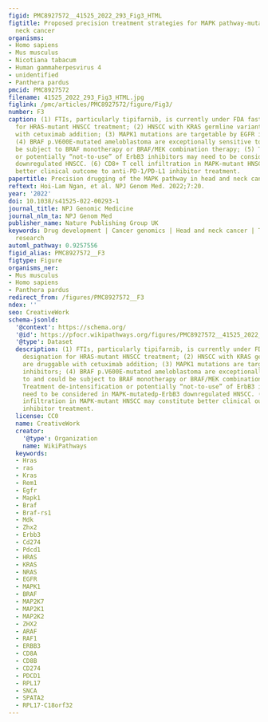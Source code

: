 ```yaml
---
figid: PMC8927572__41525_2022_293_Fig3_HTML
figtitle: Proposed precision treatment strategies for MAPK pathway-mutated head and
  neck cancer
organisms:
- Homo sapiens
- Mus musculus
- Nicotiana tabacum
- Human gammaherpesvirus 4
- unidentified
- Panthera pardus
pmcid: PMC8927572
filename: 41525_2022_293_Fig3_HTML.jpg
figlink: /pmc/articles/PMC8927572/figure/Fig3/
number: F3
caption: (1) FTIs, particularly tipifarnib, is currently under FDA fast track designation
  for HRAS-mutant HNSCC treatment; (2) HNSCC with KRAS germline variants are druggable
  with cetuximab addition; (3) MAPK1 mutations are targetable by EGFR inhibitors;
  (4) BRAF p.V600E-mutated ameloblastoma are exceptionally sensitive to and could
  be subject to BRAF monotherapy or BRAF/MEK combination therapy; (5) Treatment de-intensification
  or potentially “not-to-use” of ErbB3 inhibitors may need to be considered in MAPK-mutatedp-ErbB3
  downregulated HNSCC. (6) CD8+ T cell infiltration in MAPK-mutant HNSCC may constitute
  better clinical outcome to anti-PD-1/PD-L1 inhibitor treatment.
papertitle: Precision drugging of the MAPK pathway in head and neck cancer.
reftext: Hoi-Lam Ngan, et al. NPJ Genom Med. 2022;7:20.
year: '2022'
doi: 10.1038/s41525-022-00293-1
journal_title: NPJ Genomic Medicine
journal_nlm_ta: NPJ Genom Med
publisher_name: Nature Publishing Group UK
keywords: Drug development | Cancer genomics | Head and neck cancer | Translational
  research
automl_pathway: 0.9257556
figid_alias: PMC8927572__F3
figtype: Figure
organisms_ner:
- Mus musculus
- Homo sapiens
- Panthera pardus
redirect_from: /figures/PMC8927572__F3
ndex: ''
seo: CreativeWork
schema-jsonld:
  '@context': https://schema.org/
  '@id': https://pfocr.wikipathways.org/figures/PMC8927572__41525_2022_293_Fig3_HTML.html
  '@type': Dataset
  description: (1) FTIs, particularly tipifarnib, is currently under FDA fast track
    designation for HRAS-mutant HNSCC treatment; (2) HNSCC with KRAS germline variants
    are druggable with cetuximab addition; (3) MAPK1 mutations are targetable by EGFR
    inhibitors; (4) BRAF p.V600E-mutated ameloblastoma are exceptionally sensitive
    to and could be subject to BRAF monotherapy or BRAF/MEK combination therapy; (5)
    Treatment de-intensification or potentially “not-to-use” of ErbB3 inhibitors may
    need to be considered in MAPK-mutatedp-ErbB3 downregulated HNSCC. (6) CD8+ T cell
    infiltration in MAPK-mutant HNSCC may constitute better clinical outcome to anti-PD-1/PD-L1
    inhibitor treatment.
  license: CC0
  name: CreativeWork
  creator:
    '@type': Organization
    name: WikiPathways
  keywords:
  - Hras
  - ras
  - Kras
  - Rem1
  - Egfr
  - Mapk1
  - Braf
  - Braf-rs1
  - Mdk
  - Zhx2
  - Erbb3
  - Cd274
  - Pdcd1
  - HRAS
  - KRAS
  - NRAS
  - EGFR
  - MAPK1
  - BRAF
  - MAP2K7
  - MAP2K1
  - MAP2K2
  - ZHX2
  - ARAF
  - RAF1
  - ERBB3
  - CD8A
  - CD8B
  - CD274
  - PDCD1
  - RPL17
  - SNCA
  - SPATA2
  - RPL17-C18orf32
---
```

